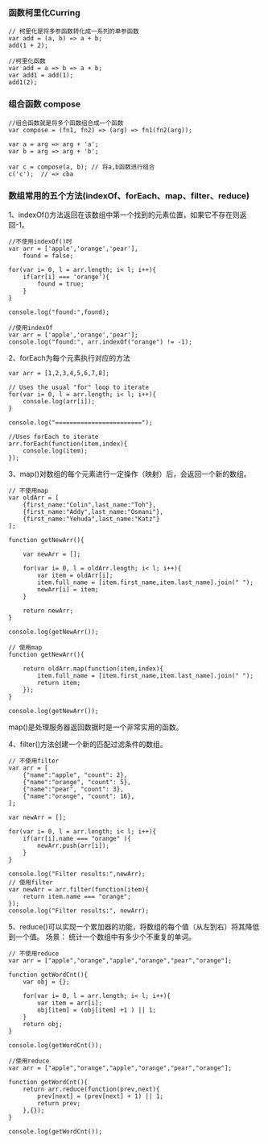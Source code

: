 ### 函数柯里化Curring

	// 柯里化是将多参函数转化成一系列的单参函数
	var add = (a, b) => a + b;
	add(1 + 2);

	//柯里化函数
	var add = a => b => a + b;
	var add1 = add(1);
	add1(2);

### 组合函数 compose

	//组合函数就是将多个函数组合成一个函数
	var compose = (fn1, fn2) => (arg) => fn1(fn2(arg));
 
	var a = arg => arg + 'a';
	var b = arg => arg + 'b';
 
	var c = compose(a, b); // 将a,b函数进行组合
	c('c');  // => cba
	
### 数组常用的五个方法(indexOf、forEach、map、filter、reduce)
1、indexOf()方法返回在该数组中第一个找到的元素位置，如果它不存在则返回-1。

	//不使用indexOf()时
	var arr = ['apple','orange','pear'],
		found = false;

	for(var i= 0, l = arr.length; i< l; i++){
		if(arr[i] === 'orange'){
			found = true;
		}
	}

	console.log("found:",found);

	//使用indexOf
	var arr = ['apple','orange','pear'];
	console.log("found:", arr.indexOf("orange") != -1);

2、forEach为每个元素执行对应的方法

	var arr = [1,2,3,4,5,6,7,8];

	// Uses the usual "for" loop to iterate
	for(var i= 0, l = arr.length; i< l; i++){
		console.log(arr[i]);
	}

	console.log("========================");

	//Uses forEach to iterate
	arr.forEach(function(item,index){
		console.log(item);
	});

3、map()对数组的每个元素进行一定操作（映射）后，会返回一个新的数组。

	// 不使用map
	var oldArr = [
		{first_name:"Colin",last_name:"Toh"},
		{first_name:"Addy",last_name:"Osmani"},
		{first_name:"Yehuda",last_name:"Katz"}
	];

	function getNewArr(){
    
    	var newArr = [];
	
    	for(var i= 0, l = oldArr.length; i< l; i++){
        	var item = oldArr[i];
        	item.full_name = [item.first_name,item.last_name].join(" ");
       		newArr[i] = item;
    	}
    
    	return newArr;
	}

	console.log(getNewArr());

	// 使用map
	function getNewArr(){
        
    	return oldArr.map(function(item,index){
        	item.full_name = [item.first_name,item.last_name].join(" ");
        	return item;
    	});
    }

	console.log(getNewArr());

map()是处理服务器返回数据时是一个非常实用的函数。

4、filter()方法创建一个新的匹配过滤条件的数组。

	// 不使用filter
	var arr = [
    	{"name":"apple", "count": 2},
    	{"name":"orange", "count": 5},
    	{"name":"pear", "count": 3},
    	{"name":"orange", "count": 16},
	];
    
	var newArr = [];

	for(var i= 0, l = arr.length; i< l; i++){
    	if(arr[i].name === "orange" ){
			newArr.push(arr[i]);
		}
	}

	console.log("Filter results:",newArr);
	// 使用filter
	var newArr = arr.filter(function(item){
    	return item.name === "orange";
	});
	console.log("Filter results:", newArr);

5、reduce()可以实现一个累加器的功能，将数组的每个值（从左到右）将其降低到一个值。
  场景： 统计一个数组中有多少个不重复的单词。

	// 不使用reduce
	var arr = ["apple","orange","apple","orange","pear","orange"];

	function getWordCnt(){
    	var obj = {};
    
    	for(var i= 0, l = arr.length; i< l; i++){
        	var item = arr[i];
        	obj[item] = (obj[item] +1 ) || 1;
    	}
    	return obj;
	}

	console.log(getWordCnt());

	//使用reduce
	var arr = ["apple","orange","apple","orange","pear","orange"];

	function getWordCnt(){
	    return arr.reduce(function(prev,next){
	        prev[next] = (prev[next] + 1) || 1;
	        return prev;
	    },{});
	}

	console.log(getWordCnt());